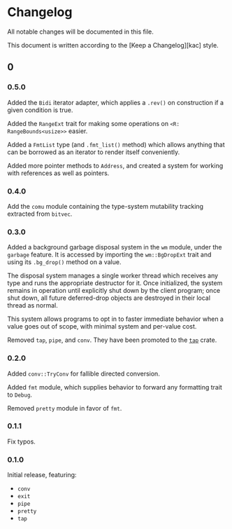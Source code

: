 # Changelog <!-- omit in toc -->

All notable changes will be documented in this file.

This document is written according to the [Keep a Changelog][kac] style.

## 0

### 0.5.0

Added the `Bidi` iterator adapter, which applies a `.rev()` on construction if a
given condition is true.

Added the `RangeExt` trait for making some operations on
`<R: RangeBounds<usize>>` easier.

Added a `FmtList` type (and `.fmt_list()` method) which allows anything that can
be borrowed as an iterator to render itself conveniently.

Added more pointer methods to `Address`, and created a system for working with
references as well as pointers.

### 0.4.0

Add the `comu` module containing the type-system mutability tracking extracted
from `bitvec`.

### 0.3.0

Added a background garbage disposal system in the `wm` module, under the
`garbage` feature. It is accessed by importing the `wm::BgDropExt` trait and
using its `.bg_drop()` method on a value.

The disposal system manages a single worker thread which receives any type and
runs the appropriate destructor for it. Once initialized, the system remains in
operation until explicitly shut down by the client program; once shut down, all
future deferred-drop objects are destroyed in their local thread as normal.

This system allows programs to opt in to faster immediate behavior when a value
goes out of scope, with minimal system and per-value cost.

Removed `tap`, `pipe`, and `conv`. They have been promoted to the [`tap`] crate.

### 0.2.0

Added `conv::TryConv` for fallible directed conversion.

Added `fmt` module, which supplies behavior to forward any formatting trait to
`Debug`.

Removed `pretty` module in favor of `fmt`.

### 0.1.1

Fix typos.

### 0.1.0

Initial release, featuring:

- `conv`
- `exit`
- `pipe`
- `pretty`
- `tap`

[`tap`]: https://crates.io/crates/tap
